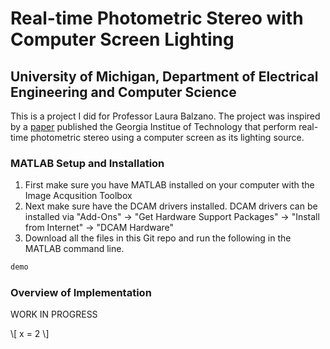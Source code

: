# Real-time Photometric Stereo with Computer Screen Lighting

## University of Michigan, Department of Electrical Engineering and Computer Science

This is a project I did for Professor Laura Balzano. The project was inspired by a [paper](http://www.cc.gatech.edu/~phlosoft/files/schindler08_3dpvt.pdf) published the Georgia Institue of Technology that perform real-time photometric stereo using a computer screen as its lighting source.

### MATLAB Setup and Installation
1. First make sure you have MATLAB installed on your computer with the Image Acqusition Toolbox
2. Next make sure have the DCAM drivers installed. DCAM drivers can be installed via "Add-Ons" -> "Get Hardware Support Packages" -> "Install from Internet" -> "DCAM Hardware"
3. Download all the files in this Git repo and run the following in the MATLAB command line.
```bash
demo
```

### Overview of Implementation
WORK IN PROGRESS

\\[ x = 2 \\]
